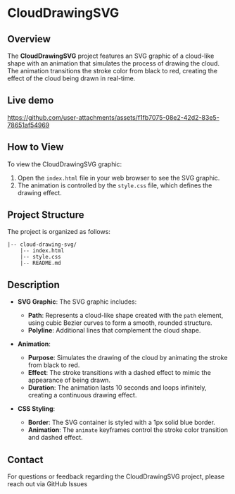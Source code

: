 
# CloudDrawingSVG

## Overview

The **CloudDrawingSVG** project features an SVG graphic of a cloud-like shape with an animation that simulates the process of drawing the cloud. The animation transitions the stroke color from black to red, creating the effect of the cloud being drawn in real-time.

## Live demo

https://github.com/user-attachments/assets/f1fb7075-08e2-42d2-83e5-78651af54969


## How to View

To view the CloudDrawingSVG graphic:

1. Open the `index.html` file in your web browser to see the SVG graphic.
2. The animation is controlled by the `style.css` file, which defines the drawing effect.

## Project Structure

The project is organized as follows:

    |-- cloud-drawing-svg/
        |-- index.html
        |-- style.css
        |-- README.md

## Description

- **SVG Graphic**: The SVG graphic includes:
  - **Path**: Represents a cloud-like shape created with the `path` element, using cubic Bezier curves to form a smooth, rounded structure.
  - **Polyline**: Additional lines that complement the cloud shape.

- **Animation**:
  - **Purpose**: Simulates the drawing of the cloud by animating the stroke from black to red.
  - **Effect**: The stroke transitions with a dashed effect to mimic the appearance of being drawn.
  - **Duration**: The animation lasts 10 seconds and loops infinitely, creating a continuous drawing effect.

- **CSS Styling**:
  - **Border**: The SVG container is styled with a 1px solid blue border.
  - **Animation**: The `animate` keyframes control the stroke color transition and dashed effect.

## Contact

For questions or feedback regarding the CloudDrawingSVG project, please reach out via GitHub Issues 
